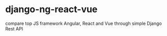 # django-ng-react-vue
compare top JS framework Angular, React and Vue through simple Django Rest API
